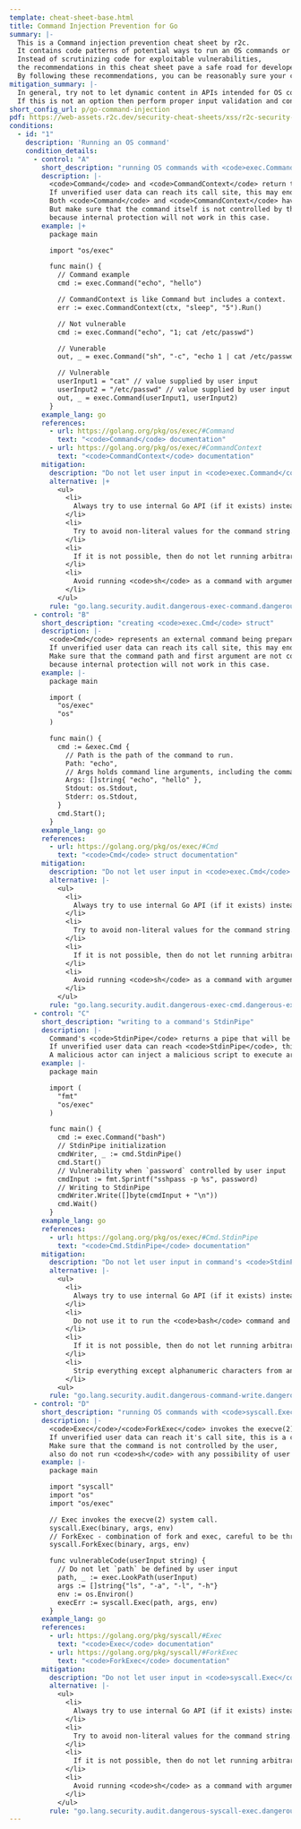 ```yaml
---
template: cheat-sheet-base.html
title: Command Injection Prevention for Go
summary: |-
  This is a Command injection prevention cheat sheet by r2c.
  It contains code patterns of potential ways to run an OS commands or code in an application.
  Instead of scrutinizing code for exploitable vulnerabilities,
  the recommendations in this cheat sheet pave a safe road for developers that mitigates the possibility of Command injection in your code.
  By following these recommendations, you can be reasonably sure your code is free of Command injection.
mitigation_summary: |-
  In general, try not to let dynamic content in APIs intended for OS command execution.
  If this is not an option then perform proper input validation and contextually escape user data.
short_config_url: p/go-command-injection
pdf: https://web-assets.r2c.dev/security-cheat-sheets/xss/r2c-security-cheat-sheet-xss-prevention-for-django.pdf
conditions:
  - id: "1"
    description: 'Running an OS command'
    condition_details:
      - control: "A"
        short_description: "running OS commands with <code>exec.Command()</code>"
        description: |-
          <code>Command</code> and <code>CommandContext</code> return the Cmd struct to execute the named program with the given arguments.
          If unverified user data can reach its call site, this may end up in a command injection vulnerability.
          Both <code>Command</code> and <code>CommandContext</code> have built-in protections that will not let command arguments cause trouble.
          But make sure that the command itself is not controlled by the user, also do not use <code>sh</code>,
          because internal protection will not work in this case.
        example: |+
          package main

          import "os/exec"

          func main() {
            // Command example
            cmd := exec.Command("echo", "hello")

            // CommandContext is like Command but includes a context.
            err := exec.CommandContext(ctx, "sleep", "5").Run()

            // Not vulnerable
            cmd := exec.Command("echo", "1; cat /etc/passwd")

            // Vunerable
            out, _ = exec.Command("sh", "-c", "echo 1 | cat /etc/passwd").Output()

            // Vulnerable
            userInput1 = "cat" // value supplied by user input
            userInput2 = "/etc/passwd" // value supplied by user input
            out, _ = exec.Command(userInput1, userInput2)
          }
        example_lang: go
        references:
          - url: https://golang.org/pkg/os/exec/#Command
            text: "<code>Command</code> documentation"
          - url: https://golang.org/pkg/os/exec/#CommandContext
            text: "<code>CommandContext</code> documentation"
        mitigation:
          description: "Do not let user input in <code>exec.Command</code> and <code>exec.CommandContext</code> functions"
          alternative: |+
            <ul>
              <li>
                Always try to use internal Go API (if it exists) instead of running an OS command.
              </li>
              <li>
                Try to avoid non-literal values for the command string.
              </li>
              <li>
                If it is not possible, then do not let running arbitrary commands, use a white list for inputs.
              </li>
              <li>
                Avoid running <code>sh</code> as a command with arguments, if it is not possible - strip everything except alphanumeric characters from an input provided for the command string and arguments.
              </li>
            </ul>
          rule: "go.lang.security.audit.dangerous-exec-command.dangerous-exec-command"
      - control: "B"
        short_description: "creating <code>exec.Cmd</code> struct"
        description: |-
          <code>Cmd</code> represents an external command being prepared or run.
          If unverified user data can reach its call site, this may end up in a command injection vulnerability.
          Make sure that the command path and first argument are not controlled by the user, also do not use <code>sh</code>,
          because internal protection will not work in this case.
        example: |-
          package main

          import (
            "os/exec"
            "os"
          )

          func main() {
            cmd := &exec.Cmd {
              // Path is the path of the command to run.
              Path: "echo",
              // Args holds command line arguments, including the command as Args[0].
              Args: []string{ "echo", "hello" },
              Stdout: os.Stdout,
              Stderr: os.Stdout,
            }
            cmd.Start();
          }
        example_lang: go
        references:
          - url: https://golang.org/pkg/os/exec/#Cmd
            text: "<code>Cmd</code> struct documentation"
        mitigation:
          description: "Do not let user input in <code>exec.Cmd</code> struct"
          alternative: |-
            <ul>
              <li>
                Always try to use internal Go API (if it exists) instead of running an OS command.
              </li>
              <li>
                Try to avoid non-literal values for the command string.
              </li>
              <li>
                If it is not possible, then do not let running arbitrary commands, use a white list for inputs.
              </li>
              <li>
                Avoid running <code>sh</code> as a command with arguments, if it is not possible - strip everything except alphanumeric characters from an input provided for the command string and arguments.
              </li>
            </ul>
          rule: "go.lang.security.audit.dangerous-exec-cmd.dangerous-exec-cmd"
      - control: "C"
        short_description: "writing to a command's StdinPipe"
        description: |-
          Command's <code>StdinPipe</code> returns a pipe that will be connected to the command's standard input when it starts.
          If unverified user data can reach <code>StdinPipe</code>, this is a command injection vulnerability.
          A malicious actor can inject a malicious script to execute arbitrary code.
        example: |-
          package main

          import (
            "fmt"
            "os/exec"
          )

          func main() {
            cmd := exec.Command("bash")
            // StdinPipe initialization
            cmdWriter, _ := cmd.StdinPipe() 
            cmd.Start()
            // Vulnerability when `password` controlled by user input
            cmdInput := fmt.Sprintf("sshpass -p %s", password)
            // Writing to StdinPipe
            cmdWriter.Write([]byte(cmdInput + "\n"))
            cmd.Wait()
          }
        example_lang: go
        references:
          - url: https://golang.org/pkg/os/exec/#Cmd.StdinPipe
            text: "<code>Cmd.StdinPipe</code> documentation"
        mitigation:
          description: "Do not let user input in command's <code>StdinPipe</code>"
          alternative: |-
            <ul>
              <li>
                Always try to use internal Go API (if it exists) instead of running an OS command.
              </li>
              <li>
                Do not use it to run the <code>bash</code> command and to avoid non-literal values for the command string.
              </li>
              <li>
                If it is not possible, then do not let running arbitrary commands, use a white list for inputs.
              </li>
              <li>
                Strip everything except alphanumeric characters from an input provided for the StdinPipe input.
              </li>
            <ul>
          rule: "go.lang.security.audit.dangerous-command-write.dangerous-command-write"
      - control: "D"
        short_description: "running OS commands with <code>syscall.Exec()</code>"
        description: |-
          <code>Exec</code>/<code>ForkExec</code> invokes the execve(2) system call.
          If unverified user data can reach it's call site, this is a command injection vulnerability.
          Make sure that the command is not controlled by the user,
          also do not run <code>sh</code> with any possibility of user input involved in command arguments.
        example: |-
          package main

          import "syscall"
          import "os"
          import "os/exec"

          // Exec invokes the execve(2) system call.
          syscall.Exec(binary, args, env)
          // ForkExec - combination of fork and exec, careful to be thread safe.
          syscall.ForkExec(binary, args, env)

          func vulnerableCode(userInput string) {
            // Do not let `path` be defined by user input
            path, _ := exec.LookPath(userInput)
            args := []string{"ls", "-a", "-l", "-h"}
            env := os.Environ()
            execErr := syscall.Exec(path, args, env)
          }
        example_lang: go
        references:
          - url: https://golang.org/pkg/syscall/#Exec
            text: "<code>Exec</code> documentation"
          - url: https://golang.org/pkg/syscall/#ForkExec
            text: "<code>ForkExec</code> documentation"
        mitigation:
          description: "Do not let user input in <code>syscall.Exec</code> and <code>syscall.ForkExec</code> functions"
          alternative: |-
            <ul>
              <li>
                Always try to use internal Go API (if it exists) instead of running an OS command.
              </li>
              <li>
                Try to avoid non-literal values for the command string.
              </li>
              <li>
                If it is not possible, then do not let running arbitrary commands, use a white list for inputs.
              </li>
              <li>
                Avoid running <code>sh</code> as a command with arguments, if it is not possible - strip everything except alphanumeric characters from an input provided for the command string and arguments.
              </li>
            </ul>
          rule: "go.lang.security.audit.dangerous-syscall-exec.dangerous-syscall-exec"
---
```

